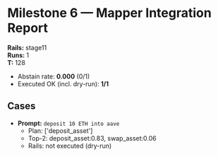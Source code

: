 # Milestone 6 — Mapper Integration Report
**Rails:** stage11  
**Runs:** 1  
**T:** 128
- Abstain rate: **0.000** (0/1)
- Executed OK (incl. dry-run): **1/1**

## Cases
- **Prompt:** `deposit 10 ETH into aave`
  - Plan: ['deposit_asset']
  - Top-2: deposit_asset:0.83, swap_asset:0.06
  - Rails: not executed (dry-run)
